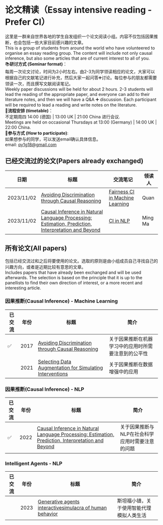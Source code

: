 # 论文精读（Essay intensive reading - Prefer CI）
这里是一群来自世界各地的学生自发组织一个论文阅读小组。内容不仅包括因果推断，也会包括一些大家目前感兴趣的文章。  
This is a group of students from around the world who have volunteered to organise an essay reading group. The content will include not only causal inference, but also some articles that are of current interest to all of you.  
📚**研讨方式 (Seminar format)**：  
每周一次论文讨论，时间为2小时左右。由2-3为同学领读相应的论文，大家可以根据自己的文献笔记进行补充，然后大家一起问答➕讨论。每位参与的朋友都需要领读一次，而且撰写文献阅读笔记。  
Weekly paper discussions will be held for about 2 hours. 2-3 students will lead the reading of the appropriate paper, and everyone can add to their literature notes, and then we will have a Q&A ➕ discussion. Each participant will be required to lead a reading and write notes on the literature.  
📒**流程安排 (timetable)**：  
不定期周四 14:00 (德国) | 13:00 UK | 21:00 China 进行会议.    
Meetings are held on occasional Thursdays at 13:00 (Germany) | 14:00 UK | 22:00 China.  
🌲**参与方式 (How to participate)**:  
如果想参与的同学，可以发送email确认具体信息。  
email: qy1g18@gmail.com
## 已经交流过的论文(Papers already exchanged)
|  日期 | 标题 | 交流笔记 | 领读人 |
|-------|------|------|------|
|2023/11/02|[Avoiding Discrimination through Causal Reasoning](https://proceedings.neurips.cc/paper/2017/file/f5f8590cd58a54e94377e6ae2eded4d9-Paper.pdf)|[Fairness CI in Machine Learning](https://github.com/Beckhol/Paper-Reading/blob/main/Reading-Notes/Fairness%20CI%20in%20Machine%20Learning.pdf)|Quan|
|2023/11/02|[Causal Inference in Natural Language Processing: Estimation, Prediction, Interpretation and Beyond](https://github.com/Beckhol/Paper-Reading/blob/main/Papers/Causal%20Inference%20in%20Natural%20Language%20ProcessingEstimation%2C%20Prediction%2C%20Interpretation%20and%20Beyond.pdf)|[CI in NLP](https://github.com/Beckhol/Paper-Reading/blob/main/Reading-Notes/nlp%26CI.pdf)| Ming Ma |

## 所有论文(All papers)
包括已经交流过和之后将要使用的论文。选取的原则是由小组成员自己寻找自己的兴趣方向，或者是近期比较有意思的文章。  
Includes papers that have already been exchanged and will be used afterwards. The selection is based on the principle that it is up to the panellists to find their own direction of interest, or a more recent and interesting article.
### 因果推断(Causal Inference) - Machine Learning
|  已交流 |年份| 标题 |简介|
|-------|-------|------|------| 
|✅|2017|[Avoiding Discrimination through Causal Reasoning](https://proceedings.neurips.cc/paper/2017/file/f5f8590cd58a54e94377e6ae2eded4d9-Paper.pdf)|关于因果推断在机器学习中的应用时所需要注意到的公平性|
||2021|[Selecting Data Augmentation for Simulating Interventions](https://github.com/Beckhol/Paper-Reading/blob/main/Papers/DataAugmentation.pdf)|关于因果推断在数据增强中的应用| 

### 因果推断(Causal Inference) - NLP
|  已交流 |年份| 标题 |简介|
|-------|-------|------|------| 
|✅|2022|[Causal Inference in Natural Language Processing: Estimation, Prediction, Interpretation and Beyond](https://github.com/Beckhol/Paper-Reading/blob/main/Papers/Causal%20Inference%20in%20Natural%20Language%20ProcessingEstimation%2C%20Prediction%2C%20Interpretation%20and%20Beyond.pdf)|关于因果推断与NLP在社会科学应用时需要注意的问题|
### Intelligent Agents - NLP
|  已交流 |年份| 标题 |简介|
|-------|-------|------|------| 
||2023|[Generative agents interactivesimulacra of human behavior](https://github.com/Beckhol/Paper-Reading/blob/main/Papers/generative%20agents%20interactivesimulacra%20of%20human%20behavior.pdf)|斯坦福小镇，关于使用智能代理模拟人类生活| 
